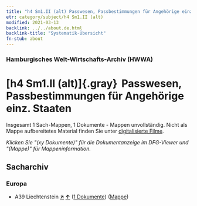 ```yaml
---
title: "h4 Sm1.II (alt) Passwesen, Passbestimmungen für Angehörige einz. Staaten"
etr: category/subject/h4 Sm1.II (alt)
modified: 2021-03-13
backlink: ../../about.de.html
backlink-title: "Systematik-Übersicht"
fn-stub: about
---
```


### Hamburgisches Welt-Wirtschafts-Archiv (HWWA)
# [h4 Sm1.II (alt)]{.gray}&#8201; Passwesen, Passbestimmungen für Angehörige einz. Staaten&#160; 




Insgesamt 1 Sach-Mappen, 1 Dokumente - Mappen unvollständig.
Nicht als Mappe aufbereitetes Material finden Sie unter [digitalisierte Filme](/film/h1_sh).

_Klicken Sie "(xy Dokumente)" für die Dokumentanzeige im DFG-Viewer und "(Mappe)" für Mappeninformation._

## Sacharchiv




### Europa

- A39 Liechtenstein [**&nearr;**](../../../geo/i/141016/about.de.html "Liechtenstein (alle Mappen)") [**&uarr;**](../../../geo/about.de.html#A39 "Ländersystematik") (<a href="https://pm20.zbw.eu/dfgview/sh/141016,144668" title="über: Liechtenstein : Passwesen, Passbestimmungen für Angehörige einz. Staaten" target="_blank">1 Dokumente</a>) ([Mappe](http://purl.org/pressemappe20/folder/sh/141016,144668))


